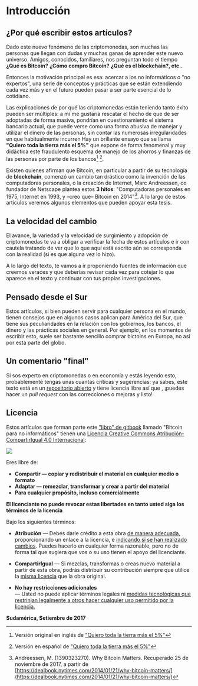 # Introducción

## ¿Por qué escribir estos artículos?

Dado este nuevo fenómeno de las criptomonedas, son muchas las personas que llegan con dudas y muchas ganas de aprender este nuevo universo. Amigos, conocidos, familiares, nos preguntan todo el tiempo **¿Qué es Bitcoin?** **¿Cómo compro Bitcoin?** **¿Qué es el blockchain?, etc..**

Entonces la motivación principal es esa: acercar a los no informáticos o "no expertos",  una serie de conceptos y prácticas que se están extendiendo cada vez más y en el futuro pueden pasar a ser parte esencial de lo cotidiano.

Las explicaciones de por qué las criptomonedas están teniendo tanto éxito pueden ser múltiples: a mí me gustaría rescatar el hecho de que de ser adoptadas de forma masiva, pondrían en cuestionamiento el sistema bancario actual, que puede verse como una forma abusiva de manejar y utilizar el dinero de las personas, sin contar las numerosas irregularidades en que habitualmente incurren Hay un brillante ensayo que se llama **"Quiero toda la tierra más el 5%"** que expone de forma fenomenal y muy didáctica este fraudulento esquema de manejo de los ahorros y finanzas de las personas por parte de los bancos[^1] [^2].

Existen quienes afirman que Bitcoin, en particular a partir de su tecnología de **blockchain**, comenzó un cambio tan drástico como la invención de las computadoras personales, o la creación de Internet, Marc Andreessen, co fundador de Netscape plantea estos **3 hitos**: "Computadoras personales en 1975,  Internet en 1993, y –creo que– Bitcoin en 2014"[^3]. A lo largo de estos artículos veremos algunos elementos que pueden apoyar esta tesis.

## La velocidad del cambio

El avance, la variedad y la velocidad de surgimiento y adopción de criptomonedas te va a obligar a verificar la fecha de estos artículos e ir con cautela tratando de ver que lo que aquí está escrito aún se corresponda con la realidad \(si es que alguna vez lo hizo\).

A lo largo del texto, te vamos a ir proponiendo fuentes de información que creemos veraces y que deberías revisar cada vez para cotejar lo que aparece en el texto y continuar con tus propias investigaciones.

## Pensado desde el Sur

Estos artículos, si bien pueden servir para cualquier persona en el mundo, tienen consejos que en algunos casos aplican para América del Sur, que tiene sus peculiaridades en la relación con los gobiernos, los bancos, el dinero y las prácticas sociales en general. Por ejemplo, en los momentos de escribir esto, suele ser bastante sencillo comprar bictoins en Europa, no así por esta parte del globo.

## Un comentario "final"

Si sos experto en criptomonedas o en economía y estás leyendo esto, probablemente tengas unas cuantas críticas y sugerencias: ya sabes, este texto está en un [repositorio abierto](https://github.com/lupa18/bitcoin-para-no-informaticos) y tiene licencia libre así que , ¡puedes hacer un _pull request_ con las correcciones o mejoras y listo!

## Licencia

Estos artículos que forman parte este ["libro" de gitbook](https://lupa18.gitbooks.io/bitcoin-para-no-informaticos/) llamado "Bitcoin para no informáticos" tienen una [Licencia Creative Commons Atribución-CompartirIgual 4.0 Internacional](http://creativecommons.org/licenses/by-sa/4.0/):

![](https://i.creativecommons.org/l/by-sa/4.0/88x31.png)

Eres libre de:

* **Compartir — copiar y redistribuir el material en cualquier medio o formato**
* **Adaptar — remezclar, transformar y crear a partir del material**
* **Para cualquier propósito, incluso comercialmente**

**El licenciante no puede revocar estas libertades en tanto usted siga los términos de la licencia**

Bajo los siguientes términos:

* **Atribución** — Debes darle crédito a esta obra [de manera adecuada](https://creativecommons.org/licenses/by-sa/4.0/deed.es#), proporcionando un enlace a la licencia, e [indicando si se han realizado cambios](https://creativecommons.org/licenses/by-sa/4.0/deed.es#). Puedes hacerlo en cualquier forma razonable, pero no de forma tal que sugiera que vos o su uso tienen el apoyo del licenciante.

* **CompartirIgual** — Si mezclas, transformas o creas nuevo material a partir de esta obra, podrás distribuir su contribución siempre que utilice la [misma licencia](https://creativecommons.org/licenses/by-sa/4.0/deed.es#) que la obra original.

* **No hay restricciones adicionales**  
   — Usted no puede aplicar términos legales ni [medidas tecnológicas que restrinjan legalmente a otros hacer cualquier uso permitido por la licencia.](https://creativecommons.org/licenses/by-sa/4.0/deed.es#)

**Sudamérica, Setiembre de 2017**

[^1]: Versión original en inglés de ["Quiero toda la tierra más el 5%"](https://drive.google.com/file/d/0B3QqufElBUZwUjVMM1ZUTVg4QmM/view)

[^2]: Versión en español de ["Quiero toda la tierra más el 5%"](http://asambleademajaras.com/articulos/2010/07/quiero_la_tierra_mas_el_cinco_por_ciento.html)

[^3]: Andreessen, M. \(1390323270\). Why Bitcoin Matters. Recuperado 25 de noviembre de 2017, a partir de [https://dealbook.nytimes.com/2014/01/21/why-bitcoin-matters/](https://dealbook.nytimes.com/2014/01/21/why-bitcoin-matters/)

